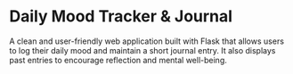 # Daily Mood Tracker & Journal
A clean and user-friendly web application built with Flask that allows users to log their daily mood and maintain a short journal entry. It also displays past entries to encourage reflection and mental well-being.

